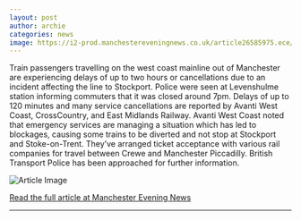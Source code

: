 ```yaml
---
layout: post
author: archie
categories: news
image: https://i2-prod.manchestereveningnews.co.uk/article26585975.ece/ALTERNATES/s1200/1_Rail-Passengers-Brace-For-Wave-Of-Strikes-Through-Holiday-Season.jpg
---
```

Train passengers travelling on the west coast mainline out of Manchester are experiencing delays of up to two hours or cancellations due to an incident affecting the line to Stockport. Police were seen at Levenshulme station informing commuters that it was closed around 7pm. Delays of up to 120 minutes and many service cancellations are reported by Avanti West Coast, CrossCountry, and East Midlands Railway. Avanti West Coast noted that emergency services are managing a situation which has led to blockages, causing some trains to be diverted and not stop at Stockport and Stoke-on-Trent. They’ve arranged ticket acceptance with various rail companies for travel between Crewe and Manchester Piccadilly. British Transport Police has been approached for further information.

![Article Image](https://i2-prod.manchestereveningnews.co.uk/article26585975.ece/ALTERNATES/s1200/1_Rail-Passengers-Brace-For-Wave-Of-Strikes-Through-Holiday-Season.jpg)

[Read the full article at Manchester Evening News](https://www.manchestereveningnews.co.uk/news/greater-manchester-news/trains-cancelled-police-deal-incident-32429285)

---
